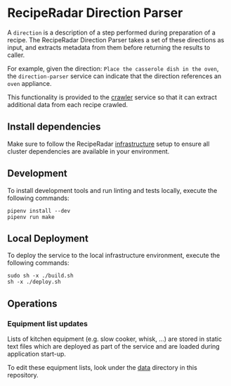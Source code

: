 # RecipeRadar Direction Parser

A `direction` is a description of a step performed during preparation of a recipe.  The RecipeRadar Direction Parser takes a set of these directions as input, and extracts metadata from them before returning the results to caller.

For example, given the direction: `Place the casserole dish in the oven`, the `direction-parser` service can indicate that the direction references an `oven` appliance.

This functionality is provided to the [crawler](https://www.github.com/openculinary/crawler) service so that it can extract additional data from each recipe crawled.

## Install dependencies

Make sure to follow the RecipeRadar [infrastructure](https://www.github.com/openculinary/infrastructure) setup to ensure all cluster dependencies are available in your environment.

## Development

To install development tools and run linting and tests locally, execute the following commands:

```
pipenv install --dev
pipenv run make
```

## Local Deployment

To deploy the service to the local infrastructure environment, execute the following commands:

```
sudo sh -x ./build.sh
sh -x ./deploy.sh
```

## Operations

### Equipment list updates

Lists of kitchen equipment (e.g. slow cooker, whisk, ...) are stored in static text files which are deployed as part of the service and are loaded during application start-up.

To edit these equipment lists, look under the [data](web/data) directory in this repository.
